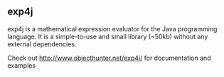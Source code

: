 exp4j
-----
exp4j is a mathematical expression evaluator for the Java programming language. It is a simple-to-use and small library (~50kb) without any external dependencies.

Check out http://www.objecthunter.net/exp4j/ for documentation and examples
